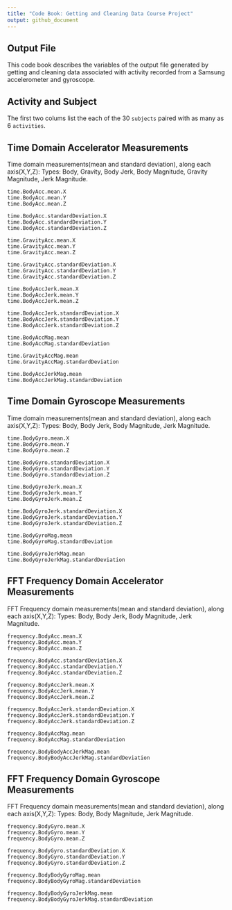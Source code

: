 ```yaml
---
title: "Code Book: Getting and Cleaning Data Course Project"
output: github_document
---
```


## Output File
This code book describes the variables of the output file generated by getting and cleaning data associated with activity recorded from a Samsung accelerometer and gyroscope.

## Activity and Subject
The first two colums list the each of the 30 `subjects` paired with as many as 6 `activities`.

## Time Domain Accelerator Measurements
Time domain measurements(mean and standard deviation), along each axis(X,Y,Z):
Types: Body, Gravity, Body Jerk, Body Magnitude, Gravity Magnitude, Jerk Magnitude.

```
time.BodyAcc.mean.X
time.BodyAcc.mean.Y
time.BodyAcc.mean.Z

time.BodyAcc.standardDeviation.X
time.BodyAcc.standardDeviation.Y
time.BodyAcc.standardDeviation.Z

time.GravityAcc.mean.X
time.GravityAcc.mean.Y
time.GravityAcc.mean.Z

time.GravityAcc.standardDeviation.X
time.GravityAcc.standardDeviation.Y
time.GravityAcc.standardDeviation.Z

time.BodyAccJerk.mean.X
time.BodyAccJerk.mean.Y
time.BodyAccJerk.mean.Z

time.BodyAccJerk.standardDeviation.X
time.BodyAccJerk.standardDeviation.Y
time.BodyAccJerk.standardDeviation.Z

time.BodyAccMag.mean
time.BodyAccMag.standardDeviation

time.GravityAccMag.mean
time.GravityAccMag.standardDeviation

time.BodyAccJerkMag.mean
time.BodyAccJerkMag.standardDeviation
```

##  Time Domain Gyroscope Measurements
Time domain measurements(mean and standard deviation), along each axis(X,Y,Z):
Types: Body, Body Jerk, Body Magnitude, Jerk Magnitude.

```
time.BodyGyro.mean.X
time.BodyGyro.mean.Y
time.BodyGyro.mean.Z

time.BodyGyro.standardDeviation.X
time.BodyGyro.standardDeviation.Y
time.BodyGyro.standardDeviation.Z

time.BodyGyroJerk.mean.X
time.BodyGyroJerk.mean.Y
time.BodyGyroJerk.mean.Z

time.BodyGyroJerk.standardDeviation.X
time.BodyGyroJerk.standardDeviation.Y
time.BodyGyroJerk.standardDeviation.Z

time.BodyGyroMag.mean
time.BodyGyroMag.standardDeviation

time.BodyGyroJerkMag.mean
time.BodyGyroJerkMag.standardDeviation
```

## FFT Frequency Domain Accelerator Measurements
FFT Frequency domain measurements(mean and standard deviation), along each axis(X,Y,Z):
Types: Body, Body Jerk, Body Magnitude, Jerk Magnitude.

```
frequency.BodyAcc.mean.X
frequency.BodyAcc.mean.Y
frequency.BodyAcc.mean.Z

frequency.BodyAcc.standardDeviation.X
frequency.BodyAcc.standardDeviation.Y
frequency.BodyAcc.standardDeviation.Z

frequency.BodyAccJerk.mean.X
frequency.BodyAccJerk.mean.Y
frequency.BodyAccJerk.mean.Z

frequency.BodyAccJerk.standardDeviation.X
frequency.BodyAccJerk.standardDeviation.Y
frequency.BodyAccJerk.standardDeviation.Z

frequency.BodyAccMag.mean
frequency.BodyAccMag.standardDeviation

frequency.BodyBodyAccJerkMag.mean
frequency.BodyBodyAccJerkMag.standardDeviation
```

## FFT Frequency Domain Gyroscope Measurements
FFT Frequency domain measurements(mean and standard deviation), along each axis(X,Y,Z):
Types: Body, Body Magnitude, Jerk Magnitude.

```
frequency.BodyGyro.mean.X
frequency.BodyGyro.mean.Y
frequency.BodyGyro.mean.Z

frequency.BodyGyro.standardDeviation.X
frequency.BodyGyro.standardDeviation.Y
frequency.BodyGyro.standardDeviation.Z

frequency.BodyBodyGyroMag.mean
frequency.BodyBodyGyroMag.standardDeviation

frequency.BodyBodyGyroJerkMag.mean
frequency.BodyBodyGyroJerkMag.standardDeviation
```